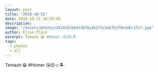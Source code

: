 ```yaml
---
layout: post
title: "2018-10-11"
date: 2018-10-11 10:29:45
description: 
image: "/assets/photos/201810/bb413bf6a3b1f5c2ab7b1f9e3d6c17cf.jpg"
author: Elise Plain
excerpt: Temazo 😀 #Homer 😘😊☺️🏝
tags: 
  - photos
  - all
---
```


Temazo 😀 #Homer 😘😊☺️🏝
<p></p>

